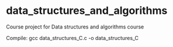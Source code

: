 # data_structures_and_algorithms
Course project for Data structures and algorithms course

Compile: gcc data_structures_C.c -o data_structures_C